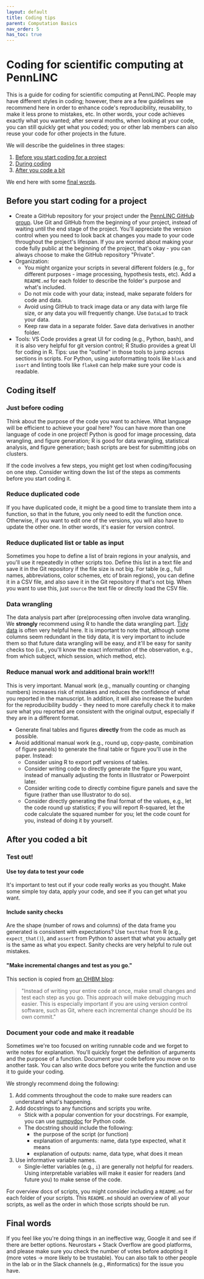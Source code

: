 ```yaml
---
layout: default
title: Coding tips
parent: Computation Basics
nav_order: 5
has_toc: true
---
```


# Coding for scientific computing at PennLINC

This is a guide for coding for scientific computing at PennLINC. People may have different styles in coding; however, there are a few guidelines we recommend here in order to enhance code's reproducibility, reusability, to make it less prone to mistakes, etc. In other words, your 
code achieves exactly what you wanted; after several months, when looking at your code, you can still quickly get what you coded; you or other lab members can also reuse your code for other projects in the future.

We will describe the guidelines in three stages: 

1. [Before you start coding for a project](#before-you-start-coding-for-a-project)
2. [During coding](#coding-itself)
3. [After you code a bit](#after-you-coded-a-bit)

We end here with some [final words](#final-words).

## Before you start coding for a project

* Create a GitHub repository for your project under the [PennLINC GitHub group](https://github.com/PennLINC). Use Git and GitHub from the beginning of your project, instead of waiting until the end stage of the project. You'll appreciate the version control when you need to look back at changes you made to your code throughout the project's lifespan. If you are worried about making your code fully public at the beginning of the project, that's okay - you can always choose to make the GitHub repository "Private".
* Organization:
  * You might organize your scripts in several different folders (e.g., for different purposes - image processing, hypothesis tests, etc). Add a `README.md` for each folder to describe the folder's purpose and what's included.
  * Do not mix code with your data; instead, make separate folders for code and data.
  * Avoid using GitHub to track image data or any data with large file size, or any data you will frequently change. Use `DataLad` to track your data.
  * Keep raw data in a separate folder. Save data derivatives in another folder.
* Tools: VS Code provides a great UI for coding (e.g., Python, bash), and it is also very helpful for git version control; R Studio provides a great UI for coding in R. Tips: use the "outline" in those tools to jump across sections in scripts. For Python, using autoformatting tools like  `black` and `isort` and linting tools like `flake8` can help make sure your code is readable.


## Coding itself

### Just before coding
Think about the purpose of the code you want to achieve.
What language will be efficient to achieve your goal here?
You can have more than one language of code in one project!
Python is good for image processing, data wrangling, and figure generation; R is good for data wrangling, statistical analysis, and figure generation; bash scripts are best for submitting jobs on clusters.

If the code involves a few steps, you might get lost when coding/focusing on one step. Consider writing down the list of the steps as comments before you start coding it.

### Reduce duplicated code
If you have duplicated code, it might be a good time to translate them into a function, so that in the future, you only need to edit the function once. Otherwise, if you want to edit one of the versions, you will also have to update the other one. In other words, it's easier for version control.

### Reduce duplicated list or table as input
Sometimes you hope to define a list of brain regions in your analysis, and you'll use it repeatedly in other scripts too. Define this list in a text file and save it in the Git repository if the file size is not big. For table (e.g., full names, abbreviations, color schemes, etc of brain regions), you can define it in a CSV file, and also save it in the Git repository if that's not big. When you want to use this, just `source` the text file or directly load the CSV file.


### Data wrangling
The data analysis part after (pre)processing often involve data wrangling.
We **strongly** recommend using R to handle the data wrangling part.
[Tidy data](https://r4ds.had.co.nz/tidy-data.html) is often very helpful here.
It is important to note that, although some columns seem redundant in the tidy data, 
it is very important to include them so that future data wrangling will be easy, 
and it'll be easy for sanity checks too 
(i.e., you'll know the exact information of the observation, 
e.g., from which subject, which session, which method, etc).

### Reduce manual work and additional brain work!!!
This is very important.
Manual work (e.g., manually counting or changing numbers) increases risk of mistakes and reduces the confidence of what you reported in the manuscript.
In addition, it will also increase the burden for the reproducibility buddy - they need to more carefully check it to make sure what you reported are consistent with the original output, especially if they are in a different format.

* Generate final tables and figures **directly** from the code as much as possible.
* Avoid additional manual work (e.g., round up, copy-paste, combination of figure panels) to generate the final table or figure you'll use in the paper. Instead:
  * Consider using R to export pdf versions of tables.
  * Consider writing code to directly generate the figure you want, instead of manually adjusting the fonts in Illustrator or Powerpoint later.
  * Consider writing code to directly combine figure panels and save the figure (rather than use Illustrator to do so).
  * Consider directly generating the final format of the values, e.g., let the code round up statistics; if you will report R-squared, let the code calculate the squared number for you; let the code count for you, instead of doing it by yourself.

## After you coded a bit

### Test out!

#### Use toy data to test your code
It's important to test out if your code really works as you thought.
Make some simple toy data, apply your code, and see if you can get what you want.

#### Include sanity checks
Are the shape (number of rows and columns) of the data frame you generated is consistent with expectations?
Use `testthat` from R (e.g., `expect_that()`), and `assert` from Python to assert that what you actually get is the same as what you expect.
Sanity checks are very helpful to rule out mistakes.

#### "Make incremental changes and test as you go."
This section is copied from [an OHBM blog](https://www.ohbmtrainees.com/blog-overview/2023/2/10/coding-best-practices-for-academia-bridging-the-gap-between-research-and-industry):

> "Instead of writing your entire code at once, make small changes and test each step as you go. This approach will make debugging much easier. This is especially important if you are using version control software, such as Git, where each incremental change should be its own commit."


### Document your code and make it readable
Sometimes we're too focused on writing runnable code and we forget to write notes for explanation.
You'll quickly forget the definition of arguments and the purpose of a function.
Document your code before you move on to another task.
You can also write docs before you write the function and use it to guide your coding.

We strongly recommend doing the following:

1. Add comments throughout the code to make sure readers can understand what's happening.
2. Add docstrings to any functions and scripts you write.
    - Stick with a popular convention for your docstrings. For example, you can use [numpydoc](https://numpydoc.readthedocs.io/en/latest/index.html) for Python code.
    - The docstring should include the following: 
        - the purpose of the script (or function)
        - explanation of arguments: name, data type expected, what it means
        - explanation of outputs: name, data type, what does it mean
3. Use informative variable names.
    - Single-letter variables (e.g., `i`) are generally not helpful for readers. Using interpretable variables will make it easier for readers (and future you) to make sense of the code.

For overview docs of scripts, you might consider including a `README.md` for each folder of your scripts.
This `README.md` should an overview of all your scripts, as well as the order in which those scripts should be run.


## Final words
If you feel like you're doing things in an ineffective way, Google it and see if there are better options. Neurostars + Stack Overflow are good platforms, and please make sure you check the number of votes before adopting it (more votes -> more likely to be trustable). You can also talk to other people in the lab or in the Slack channels (e.g., #informatics) for the issue you have.

